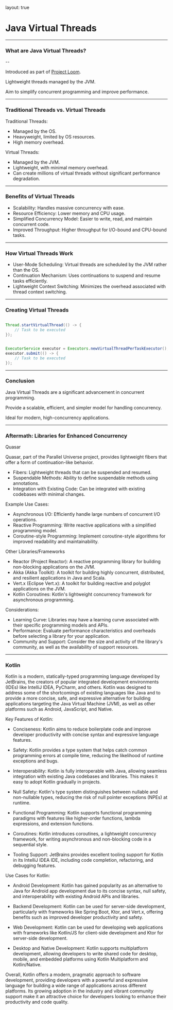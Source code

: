 layout: true

# Java Virtual Threads

---

### What are Java Virtual Threads?

--

Introduced as part of [Project Loom](https://openjdk.org/projects/loom/).

Lightweight threads managed by the JVM.

Aim to simplify concurrent programming and improve performance.

---

### Traditional Threads vs. Virtual Threads

Traditional Threads:

- Managed by the OS.
- Heavyweight, limited by OS resources.
- High memory overhead.

Virtual Threads:

- Managed by the JVM.
- Lightweight, with minimal memory overhead.
- Can create millions of virtual threads without significant performance degradation.

---

### Benefits of Virtual Threads

- Scalability: Handles massive concurrency with ease.
- Resource Efficiency: Lower memory and CPU usage.
- Simplified Concurrency Model: Easier to write, read, and maintain concurrent code.
- Improved Throughput: Higher throughput for I/O-bound and CPU-bound tasks.

---

### How Virtual Threads Work

- User-Mode Scheduling: Virtual threads are scheduled by the JVM rather than the OS.
- Continuation Mechanism: Uses continuations to suspend and resume tasks efficiently.
- Lightweight Context Switching: Minimizes the overhead associated with thread context switching.

---

### Creating Virtual Threads

```java

Thread.startVirtualThread(() -> {
    // Task to be executed
});

```

```java

ExecutorService executor = Executors.newVirtualThreadPerTaskExecutor();
executor.submit(() -> {
    // Task to be executed
});

```

---

### Conclusion

Java Virtual Threads are a significant advancement in concurrent programming.

Provide a scalable, efficient, and simpler model for handling concurrency.

Ideal for modern, high-concurrency applications.

---

### Aftermath: Libraries for Enhanced Concurrency

Quasar

Quasar, part of the Parallel Universe project, provides lightweight fibers that offer a form of continuation-like behavior.

- Fibers: Lightweight threads that can be suspended and resumed.
- Suspendable Methods: Ability to define suspendable methods using annotations.
- Integration with Existing Code: Can be integrated with existing codebases with minimal changes.

Example Use Cases:

- Asynchronous I/O: Efficiently handle large numbers of concurrent I/O operations.
- Reactive Programming: Write reactive applications with a simplified programming model.
- Coroutine-style Programming: Implement coroutine-style algorithms for improved readability and maintainability.

Other Libraries/Frameworks

- Reactor (Project Reactor): A reactive programming library for building non-blocking applications on the JVM.
- Akka (Akka Toolkit): A toolkit for building highly concurrent, distributed, and resilient applications in Java and Scala.
- Vert.x (Eclipse Vert.x): A toolkit for building reactive and polyglot applications on the JVM.
- Kotlin Coroutines: Kotlin's lightweight concurrency framework for asynchronous programming.

Considerations:

- Learning Curve: Libraries may have a learning curve associated with their specific programming models and APIs.
- Performance: Evaluate performance characteristics and overheads before selecting a library for your application.
- Community and Support: Consider the size and activity of the library's community, as well as the availability of support resources.

---

### Kotlin

Kotlin is a modern, statically-typed programming language developed by JetBrains, the creators of popular integrated development environments (IDEs) like IntelliJ IDEA, PyCharm, and others. Kotlin was designed to address some of the shortcomings of existing languages like Java and to provide a more concise, safe, and expressive alternative for building applications targeting the Java Virtual Machine (JVM), as well as other platforms such as Android, JavaScript, and Native.

Key Features of Kotlin:

- Conciseness: Kotlin aims to reduce boilerplate code and improve developer productivity with concise syntax and expressive language features.

- Safety: Kotlin provides a type system that helps catch common programming errors at compile time, reducing the likelihood of runtime exceptions and bugs.

- Interoperability: Kotlin is fully interoperable with Java, allowing seamless integration with existing Java codebases and libraries. This makes it easy to adopt Kotlin gradually in projects.

- Null Safety: Kotlin's type system distinguishes between nullable and non-nullable types, reducing the risk of null pointer exceptions (NPEs) at runtime.

- Functional Programming: Kotlin supports functional programming paradigms with features like higher-order functions, lambda expressions, and extension functions.

- Coroutines: Kotlin introduces coroutines, a lightweight concurrency framework, for writing asynchronous and non-blocking code in a sequential style.

- Tooling Support: JetBrains provides excellent tooling support for Kotlin in its IntelliJ IDEA IDE, including code completion, refactoring, and debugging features.

Use Cases for Kotlin:

- Android Development: Kotlin has gained popularity as an alternative to Java for Android app development due to its concise syntax, null safety, and interoperability with existing Android APIs and libraries.

- Backend Development: Kotlin can be used for server-side development, particularly with frameworks like Spring Boot, Ktor, and Vert.x, offering benefits such as improved developer productivity and safety.

- Web Development: Kotlin can be used for developing web applications with frameworks like Kotlin/JS for client-side development and Ktor for server-side development.

- Desktop and Native Development: Kotlin supports multiplatform development, allowing developers to write shared code for desktop, mobile, and embedded platforms using Kotlin Multiplatform and Kotlin/Native.

Overall, Kotlin offers a modern, pragmatic approach to software development, providing developers with a powerful and expressive language for building a wide range of applications across different platforms. Its growing adoption in the industry and vibrant community support make it an attractive choice for developers looking to enhance their productivity and code quality.








